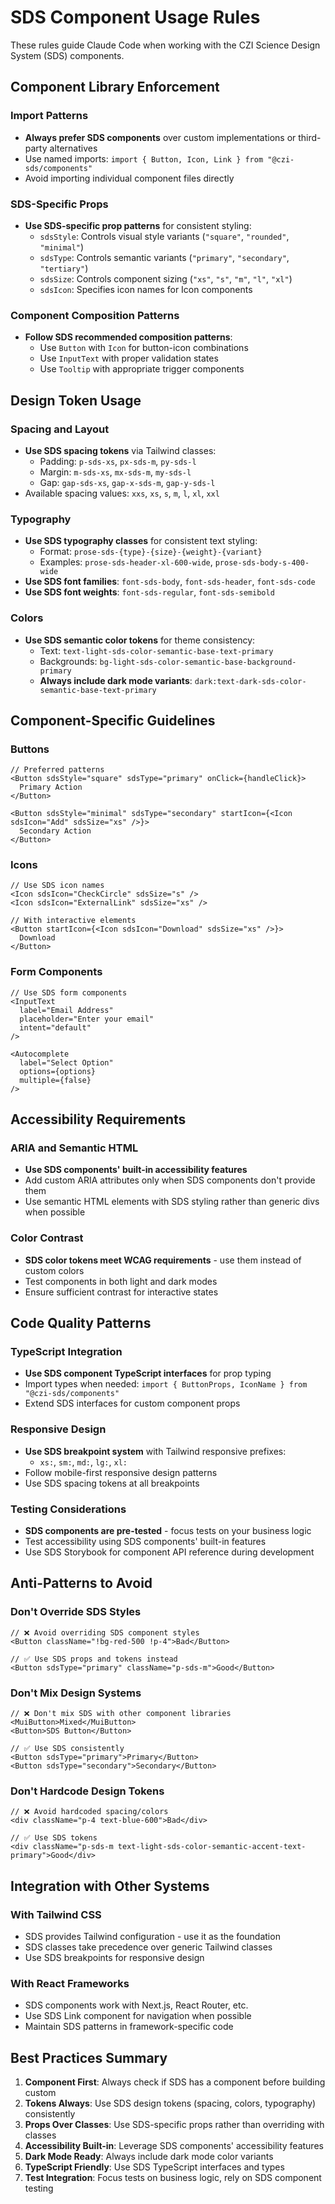 # SDS Component Usage Rules

These rules guide Claude Code when working with the CZI Science Design System (SDS) components.

## Component Library Enforcement

### Import Patterns
- **Always prefer SDS components** over custom implementations or third-party alternatives
- Use named imports: `import { Button, Icon, Link } from "@czi-sds/components"`
- Avoid importing individual component files directly

### SDS-Specific Props
- **Use SDS-specific prop patterns** for consistent styling:
  - `sdsStyle`: Controls visual style variants (`"square"`, `"rounded"`, `"minimal"`)  
  - `sdsType`: Controls semantic variants (`"primary"`, `"secondary"`, `"tertiary"`)
  - `sdsSize`: Controls component sizing (`"xs"`, `"s"`, `"m"`, `"l"`, `"xl"`)
  - `sdsIcon`: Specifies icon names for Icon components

### Component Composition Patterns
- **Follow SDS recommended composition patterns**:
  - Use `Button` with `Icon` for button-icon combinations
  - Use `InputText` with proper validation states
  - Use `Tooltip` with appropriate trigger components

## Design Token Usage

### Spacing and Layout
- **Use SDS spacing tokens** via Tailwind classes:
  - Padding: `p-sds-xs`, `px-sds-m`, `py-sds-l`  
  - Margin: `m-sds-xs`, `mx-sds-m`, `my-sds-l`
  - Gap: `gap-sds-xs`, `gap-x-sds-m`, `gap-y-sds-l`
- Available spacing values: `xxs`, `xs`, `s`, `m`, `l`, `xl`, `xxl`

### Typography
- **Use SDS typography classes** for consistent text styling:
  - Format: `prose-sds-{type}-{size}-{weight}-{variant}`
  - Examples: `prose-sds-header-xl-600-wide`, `prose-sds-body-s-400-wide`
- **Use SDS font families**: `font-sds-body`, `font-sds-header`, `font-sds-code`
- **Use SDS font weights**: `font-sds-regular`, `font-sds-semibold`

### Colors
- **Use SDS semantic color tokens** for theme consistency:
  - Text: `text-light-sds-color-semantic-base-text-primary`
  - Backgrounds: `bg-light-sds-color-semantic-base-background-primary`  
  - **Always include dark mode variants**: `dark:text-dark-sds-color-semantic-base-text-primary`

## Component-Specific Guidelines

### Buttons
```tsx
// Preferred patterns
<Button sdsStyle="square" sdsType="primary" onClick={handleClick}>
  Primary Action
</Button>

<Button sdsStyle="minimal" sdsType="secondary" startIcon={<Icon sdsIcon="Add" sdsSize="xs" />}>
  Secondary Action  
</Button>
```

### Icons
```tsx
// Use SDS icon names
<Icon sdsIcon="CheckCircle" sdsSize="s" />
<Icon sdsIcon="ExternalLink" sdsSize="xs" />

// With interactive elements
<Button startIcon={<Icon sdsIcon="Download" sdsSize="xs" />}>
  Download
</Button>
```

### Form Components
```tsx
// Use SDS form components
<InputText 
  label="Email Address"
  placeholder="Enter your email"
  intent="default"
/>

<Autocomplete
  label="Select Option"
  options={options}
  multiple={false}
/>
```

## Accessibility Requirements

### ARIA and Semantic HTML
- **Use SDS components' built-in accessibility features**
- Add custom ARIA attributes only when SDS components don't provide them
- Use semantic HTML elements with SDS styling rather than generic divs when possible

### Color Contrast  
- **SDS color tokens meet WCAG requirements** - use them instead of custom colors
- Test components in both light and dark modes
- Ensure sufficient contrast for interactive states

## Code Quality Patterns

### TypeScript Integration
- **Use SDS component TypeScript interfaces** for prop typing
- Import types when needed: `import { ButtonProps, IconName } from "@czi-sds/components"`
- Extend SDS interfaces for custom component props

### Responsive Design
- **Use SDS breakpoint system** with Tailwind responsive prefixes:
  - `xs:`, `sm:`, `md:`, `lg:`, `xl:`
- Follow mobile-first responsive design patterns
- Use SDS spacing tokens at all breakpoints

### Testing Considerations
- **SDS components are pre-tested** - focus tests on your business logic
- Test accessibility using SDS components' built-in features  
- Use SDS Storybook for component API reference during development

## Anti-Patterns to Avoid

### Don't Override SDS Styles
```tsx
// ❌ Avoid overriding SDS component styles
<Button className="!bg-red-500 !p-4">Bad</Button>

// ✅ Use SDS props and tokens instead  
<Button sdsType="primary" className="p-sds-m">Good</Button>
```

### Don't Mix Design Systems
```tsx
// ❌ Don't mix SDS with other component libraries
<MuiButton>Mixed</MuiButton>
<Button>SDS Button</Button>

// ✅ Use SDS consistently
<Button sdsType="primary">Primary</Button>
<Button sdsType="secondary">Secondary</Button>
```

### Don't Hardcode Design Tokens
```tsx
// ❌ Avoid hardcoded spacing/colors
<div className="p-4 text-blue-600">Bad</div>

// ✅ Use SDS tokens
<div className="p-sds-m text-light-sds-color-semantic-accent-text-primary">Good</div>
```

## Integration with Other Systems

### With Tailwind CSS
- SDS provides Tailwind configuration - use it as the foundation
- SDS classes take precedence over generic Tailwind classes
- Use SDS breakpoints for responsive design

### With React Frameworks
- SDS components work with Next.js, React Router, etc.
- Use SDS Link component for navigation when possible
- Maintain SDS patterns in framework-specific code

## Best Practices Summary

1. **Component First**: Always check if SDS has a component before building custom
2. **Tokens Always**: Use SDS design tokens (spacing, colors, typography) consistently  
3. **Props Over Classes**: Use SDS-specific props rather than overriding with classes
4. **Accessibility Built-in**: Leverage SDS components' accessibility features
5. **Dark Mode Ready**: Always include dark mode color variants
6. **TypeScript Friendly**: Use SDS TypeScript interfaces and types
7. **Test Integration**: Focus tests on business logic, rely on SDS component testing
